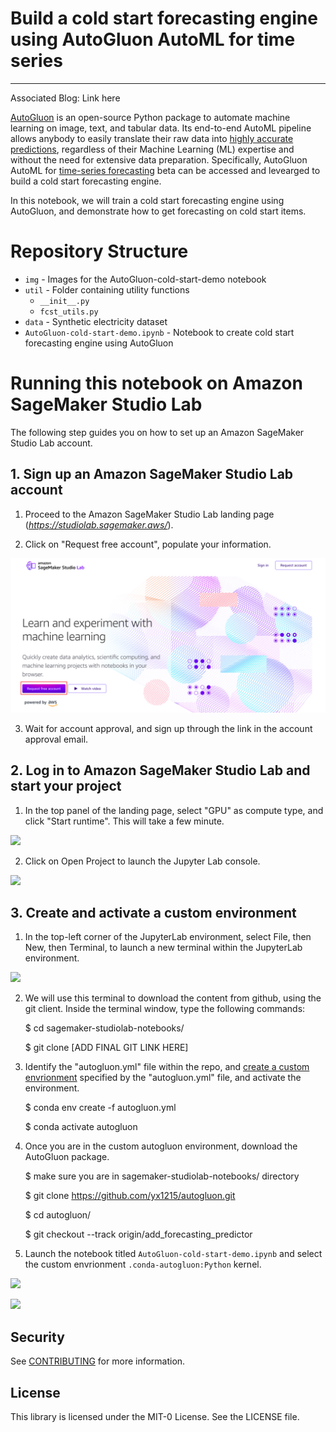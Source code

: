 # Build a cold start forecasting engine using AutoGluon AutoML for time series
---

Associated Blog: Link here

[AutoGluon](https://github.com/awslabs/autogluon/) is an open-source Python package to automate machine learning on image, text, and tabular data. Its end-to-end AutoML pipeline allows anybody to easily translate their raw data into [highly accurate predictions](https://arxiv.org/abs/2003.06505), regardless of their Machine Learning (ML) expertise and without the need for extensive data preparation. Specifically, AutoGluon AutoML for [time-series forecasting](http://www.vldb.org/pvldb/vol11/p2102-faloutsos.pdf) beta can be accessed and levearged to build a cold start forecasting engine. 

In this notebook, we will train a cold start forecasting engine using AutoGluon, and demonstrate how to get forecasting on cold start items.

# Repository Structure

* `img` - Images for the AutoGluon-cold-start-demo notebook
* `util` - Folder containing utility functions
    * `__init__.py`
    * `fcst_utils.py`
* `data` - Synthetic electricity dataset
* `AutoGluon-cold-start-demo.ipynb` - Notebook to create cold start forecasting engine using AutoGluon 


# Running this notebook on Amazon SageMaker Studio Lab

The following step guides you on how to set up an Amazon SageMaker Studio Lab account.

## 1. Sign up an Amazon SageMaker Studio Lab account

1. Proceed to the Amazon SageMaker Studio Lab landing page (*https://studiolab.sagemaker.aws/*).

2. Click on "Request free account", populate your information.

![](img/Studiolab-signup.png)

3. Wait for account approval, and sign up through the link in the account approval email.

## 2. Log in to Amazon SageMaker Studio Lab and start your project

1. In the top panel of the landing page, select "GPU" as compute type, and click "Start runtime". This will take a few minute.

![]('img/Studiolab-start-runtime.png')

2. Click on Open Project to launch the Jupyter Lab console.

![]('img/Studiolab-start-openproject.png')

## 3. Create and activate a custom environment 

1. In the top-left corner of the JupyterLab environment, select File, then New, then Terminal, to launch a new terminal within the JupyterLab environment. 
    
![](images/Studiolab-openterminal.png)

2. We will use this terminal to download the content from github, using the git client. Inside the terminal window, type the following commands:

    $ cd sagemaker-studiolab-notebooks/ 

    $ git clone [ADD FINAL GIT LINK HERE]

3. Identify the "autogluon.yml" file within the repo, and [create a custom envrionment](https://docs.conda.io/projects/conda/en/latest/user-guide/tasks/manage-environments.html#creating-an-environment-from-an-environment-yml-file) specified by the "autogluon.yml" file, and activate the environment.
    
    $ conda env create -f autogluon.yml
    
    $ conda activate autogluon 

4. Once you are in the custom autogluon environment, download the AutoGluon package.

   $ make sure you are in sagemaker-studiolab-notebooks/ directory
   
   $ git clone https://github.com/yx1215/autogluon.git
   
   $ cd autogluon/
   
   $ git checkout --track origin/add_forecasting_predictor
    
5. Launch the notebook titled `AutoGluon-cold-start-demo.ipynb` and select the custom envrionment `.conda-autogluon:Python` kernel.

![](images/Studiolab-switchkernel.png)

![](images/Studiolab-selectautogluonkernel.png)


## Security

See [CONTRIBUTING](CONTRIBUTING.md#security-issue-notifications) for more information.

## License

This library is licensed under the MIT-0 License. See the LICENSE file.
